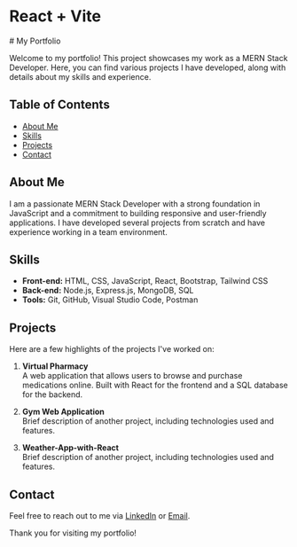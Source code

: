 # React + Vite

 # My Portfolio

Welcome to my portfolio! This project showcases my work as a MERN Stack Developer. Here, you can find various projects I have developed, along with details about my skills and experience.

## Table of Contents

- [About Me](#about-me)
- [Skills](#skills)
- [Projects](#projects)
- [Contact](#contact)

## About Me

I am a passionate MERN Stack Developer with a strong foundation in JavaScript and a commitment to building responsive and user-friendly applications. I have developed several projects from scratch and have experience working in a team environment.

## Skills

- **Front-end:** HTML, CSS, JavaScript, React, Bootstrap, Tailwind CSS
- **Back-end:** Node.js, Express.js, MongoDB, SQL
- **Tools:** Git, GitHub, Visual Studio Code, Postman

## Projects

Here are a few highlights of the projects I've worked on:

1. **Virtual Pharmacy**  
   A web application that allows users to browse and purchase medications online. Built with React for the frontend and a SQL database for the backend.

2. **Gym Web Application**  
   Brief description of another project, including technologies used and features.

3. **Weather-App-with-React**  
   Brief description of another project, including technologies used and features.

## Contact

Feel free to reach out to me via [LinkedIn](https://www.linkedin.com/in/syed-farhan-ali-806a8b230/) or [Email](tofarhanali@gmail.com).

Thank you for visiting my portfolio!
